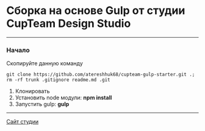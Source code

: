 # Сборка на основе Gulp от студии CupTeam Design Studio
---
### Начало
Скопируйте данную команду
```
git clone https://github.com/atereshhuk68/cupteam-gulp-starter.git .; rm -rf trunk .gitignore readme.md .git
```
1. Клонировать
2. Установить node модули: **npm install**
3. Запустить gulp: **gulp**
---
[Сайт студии](https://cupteam.space)